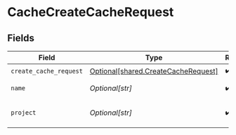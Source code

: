 # CacheCreateCacheRequest


## Fields

| Field                                                                                | Type                                                                                 | Required                                                                             | Description                                                                          |
| ------------------------------------------------------------------------------------ | ------------------------------------------------------------------------------------ | ------------------------------------------------------------------------------------ | ------------------------------------------------------------------------------------ |
| `create_cache_request`                                                               | [Optional[shared.CreateCacheRequest]](undefined/models/shared/createcacherequest.md) | :heavy_check_mark:                                                                   | N/A                                                                                  |
| `name`                                                                               | *Optional[str]*                                                                      | :heavy_check_mark:                                                                   | cache name                                                                           |
| `project`                                                                            | *Optional[str]*                                                                      | :heavy_check_mark:                                                                   | Tigris project name                                                                  |